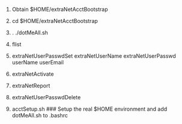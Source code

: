 
1) Obtain $HOME/extraNetAcctBootstrap

2) cd $HOME/extraNetAcctBootstrap

3) . ./dotMeAll.sh

4) flist

5) extraNetUserPasswdSet extraNetUserName extraNetUserPasswd userName userEmail

6) extraNetActivate

7) extraNetReport

8) extraNetUserPasswdDelete

9) acctSetup.sh  ### Setup the real $HOME environment and add dotMeAll.sh to .bashrc
